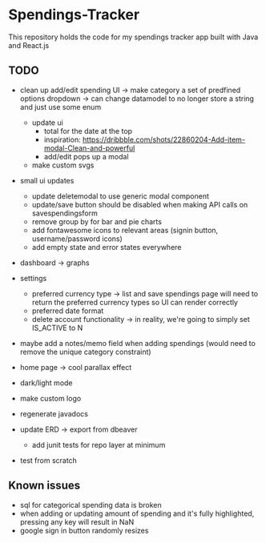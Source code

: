 # Spendings-Tracker

This repository holds the code for my spendings tracker app built with Java and React.js

## TODO

- clean up add/edit spending UI -> make category a set of predfined options dropdown -> can change datamodel to no longer store a string and just use some enum
  - update ui
    - total for the date at the top
    - inspiration: https://dribbble.com/shots/22860204-Add-item-modal-Clean-and-powerful
    - add/edit pops up a modal
  - make custom svgs
- small ui updates

  - update deletemodal to use generic modal component
  - update/save button should be disabled when making API calls on savespendingsform
  - remove group by for bar and pie charts
  - add fontawesome icons to relevant areas (signin button, username/password icons)
  - add empty state and error states everywhere

- dashboard -> graphs

- settings

  - preferred currency type -> list and save spendings page will need to return the preferred currency types so UI can render correctly
  - preferred date format
  - delete account functionality -> in reality, we're going to simply set IS_ACTIVE to N

- maybe add a notes/memo field when adding spendings (would need to remove the unique category constraint)
- home page -> cool parallax effect
- dark/light mode
- make custom logo
- regenerate javadocs
- update ERD -> export from dbeaver
  - add junit tests for repo layer at minimum
- test from scratch

## Known issues

- sql for categorical spending data is broken
- when adding or updating amount of spending and it's fully highlighted, pressing any key will result in NaN
- google sign in button randomly resizes
